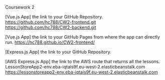 Coursework 2 

[Vue.js App] the link to your GitHub Repository.
https://github.com/hc788/CW2-frontend.git
https://github.com/hc788/CW2-backend.git

[Vue.js App] the link to your GitHub Pages from where the app can directly run.
https://hc788.github.io/CW2-frontend/

[Express.js App] the link to your GitHub Repository.

[AWS Express.js App] the link to the AWS route that returns all the lessons.
LessonStoreApp2-env.eba-iqtais9f.eu-west-2.elasticbeanstalk.com 
https://lessonstoreapp2-env.eba-iqtais9f.eu-west-2.elasticbeanstalk.com

